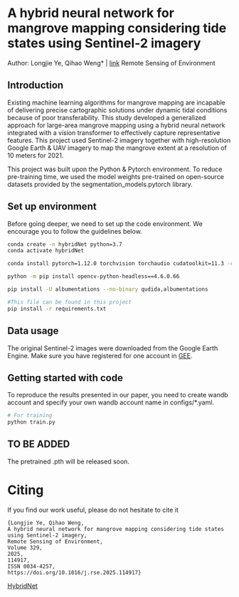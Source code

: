 # A hybrid neural network for mangrove mapping considering tide states using Sentinel-2 imagery
Author: Longjie Ye, Qihao Weng* | [link](https://www.sciencedirect.com/science/article/pii/S0034425725003219)
Remote Sensing of Environment

## Introduction
Existing machine learning algorithms for mangrove mapping are incapable of delivering precise cartographic solutions under dynamic tidal conditions because of poor transferability. This study developed a generalized approach for large-area mangrove mapping using a hybrid neural network integrated with a vision transformer to effectively capture representative features. This project used Sentinel-2 imagery together with high-resolution Google Earth & UAV imagery to map the mangrove extent at a resolution of 10 meters for 2021. 

This project was built upon the Python & Pytorch environment. To reduce pre-training time, we used the model weights pre-trained on open-source datasets provided by the segmentation_models.pytorch library.
 

## Set up environment
Before going deeper, we need to set up the code environment. We encourage you to follow the guidelines below.
```bash
conda create -n hybridNet python=3.7
conda activate hybridNet

conda install pytorch=1.12.0 torchvision torchaudio cudatoolkit=11.3 -c pytorch -c nvidia

python -m pip install opencv-python-headless==4.6.0.66

pip install -U albumentations --no-binary qudida,albumentations

#This file can be found in this project
pip install -r requirements.txt

```

## Data usage
The original Sentinel-2 images were downloaded from the Google Earth Engine. Make sure you have registered for one account in [GEE](https://earthengine.google.com).

## Getting started with code
To reproduce the results presented in our paper, you need to create wandb account and specify your own wandb account name in configs/*.yaml. 
```bash
# For training
python train.py

```

## TO BE ADDED
The pretrained .pth will be released soon.


# Citing
If you find our work useful, please do not hesitate to cite it
```
{Longjie Ye, Qihao Weng,
A hybrid neural network for mangrove mapping considering tide states using Sentinel-2 imagery,
Remote Sensing of Environment,
Volume 329,
2025,
114917,
ISSN 0034-4257,
https://doi.org/10.1016/j.rse.2025.114917}
```
[HybridNet](https://www.sciencedirect.com/science/article/pii/S0034425725003219)





